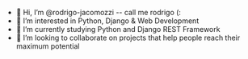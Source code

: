 - 👋 Hi, I’m @rodrigo-jacomozzi -- call me rodrigo (:
- 👀 I’m interested in Python, Django & Web Development
- 🌱 I’m currently studying Python and Django REST Framework
- 💞️ I’m looking to collaborate on projects that help people reach their maximum potential

<!---
rodrigo-jacomozzi/rodrigo-jacomozzi is a ✨ special ✨ repository because its `README.md` (this file) appears on your GitHub profile.
You can click the Preview link to take a look at your changes.
--->
